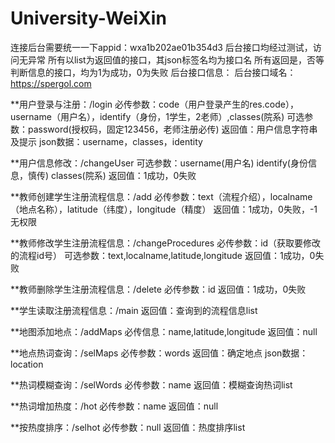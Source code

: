 # University-WeiXin
连接后台需要统一一下appid：wxa1b202ae01b354d3
后台接口均经过测试，访问无异常
所有以list为返回值的接口，其json标签名均为接口名
所有返回是，否等判断信息的接口，均为1为成功，0为失败
后台接口信息：
后台接口域名：https://spergol.com


**用户登录与注册：/login
必传参数：code（用户登录产生的res.code），username（用户名），identify（身份，1学生，2老师）,classes(院系)
可选参数：password(授权码，固定123456，老师注册必传)
返回值：用户信息字符串及提示
json数据：username，classes，identity


**用户信息修改：/changeUser
可选参数：username(用户名) identify(身份信息，慎传) classes(院系)
返回值：1成功，0失败


**教师创建学生注册流程信息：/add
必传参数：text（流程介绍），localname（地点名称），latitude（纬度），longitude（精度）
返回值：1成功，0失败，-1无权限

**教师修改学生注册流程信息：/changeProcedures
必传参数：id（获取要修改的流程id号）
可选参数：text,localname,latitude,longitude
返回值：1成功，0失败


**教师删除学生注册流程信息：/delete
必传参数：id
返回值：1成功，0失败


**学生读取注册流程信息：/main
返回值：查询到的流程信息list


**地图添加地点：/addMaps
必传信息：name,latitude,longitude
返回值：null


**地点热词查询：/selMaps
必传参数：words
返回值：确定地点
json数据：location


**热词模糊查询：/selWords
必传参数：name
返回值：模糊查询热词list


**热词增加热度：/hot
必传参数：name
返回值：null

**按热度排序：/selhot
必传参数：null
返回值：热度排序list
